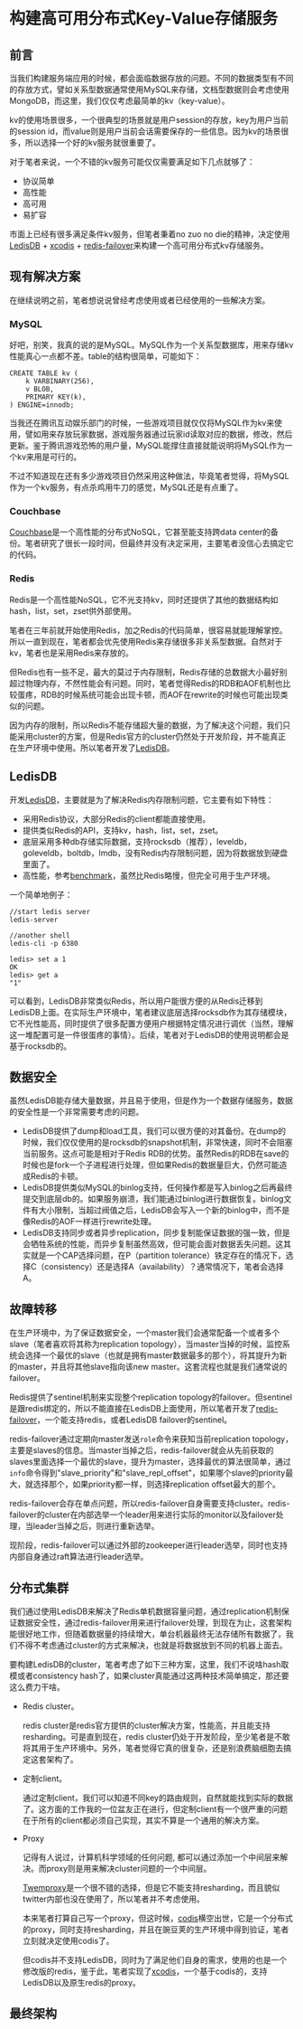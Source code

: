 # 构建高可用分布式Key-Value存储服务

## 前言

当我们构建服务端应用的时候，都会面临数据存放的问题。不同的数据类型有不同的存放方式，譬如关系型数据通常使用MySQL来存储，文档型数据则会考虑使用MongoDB，而这里，我们仅仅考虑最简单的kv（key-value）。

kv的使用场景很多，一个很典型的场景就是用户session的存放，key为用户当前的session id，而value则是用户当前会话需要保存的一些信息。因为kv的场景很多，所以选择一个好的kv服务就很重要了。

对于笔者来说，一个不错的kv服务可能仅仅需要满足如下几点就够了：

+ 协议简单
+ 高性能
+ 高可用
+ 易扩容

市面上已经有很多满足条件kv服务，但笔者秉着no zuo no die的精神，决定使用[LedisDB][1] + [xcodis][2] + [redis-failover][3]来构建一个高可用分布式kv存储服务。

## 现有解决方案

在继续说明之前，笔者想说说曾经考虑使用或者已经使用的一些解决方案。

### MySQL

好吧，别笑，我真的说的是MySQL。MySQL作为一个关系型数据库，用来存储kv性能真心一点都不差。table的结构很简单，可能如下：

```
CREATE TABLE kv (
    k VARBINARY(256),
    v BLOB,
    PRIMARY KEY(k),
) ENGINE=innodb;
```

当我还在腾讯互动娱乐部门的时候，一些游戏项目就仅仅将MySQL作为kv来使用，譬如用来存放玩家数据，游戏服务器通过玩家id读取对应的数据，修改，然后更新。鉴于腾讯游戏恐怖的用户量，MySQL能撑住直接就能说明将MySQL作为一个kv来用是可行的。

不过不知道现在还有多少游戏项目仍然采用这种做法，毕竟笔者觉得，将MySQL作为一个kv服务，有点杀鸡用牛刀的感觉，MySQL还是有点重了。

### Couchbase

[Couchbase](http://www.couchbase.com/)是一个高性能的分布式NoSQL，它甚至能支持跨data center的备份。笔者研究了很长一段时间，但最终并没有决定采用，主要笔者没信心去搞定它的代码。

### Redis

Redis是一个高性能NoSQL，它不光支持kv，同时还提供了其他的数据结构如hash，list，set，zset供外部使用。

笔者在三年前就开始使用Redis，加之Redis的代码简单，很容易就能理解掌控。所以一直到现在，笔者都会优先使用Redis来存储很多非关系型数据。自然对于kv，笔者也是采用Redis来存放的。

但Redis也有一些不足，最大的莫过于内存限制，Redis存储的总数据大小最好别超过物理内存，不然性能会有问题。同时，笔者觉得Redis的RDB和AOF机制也比较蛋疼，RDB的时候系统可能会出现卡顿，而AOF在rewrite的时候也可能出现类似的问题。

因为内存的限制，所以Redis不能存储超大量的数据，为了解决这个问题，我们只能采用cluster的方案，但是Redis官方的cluster仍然处于开发阶段，并不能真正在生产环境中使用。所以笔者开发了[LedisDB][1]。

## LedisDB

开发[LedisDB][1]，主要就是为了解决Redis内存限制问题，它主要有如下特性：

+ 采用Redis协议，大部分Redis的client都能直接使用。
+ 提供类似Redis的API，支持kv，hash，list，set，zset。
+ 底层采用多种db存储实际数据，支持rocksdb（推荐），leveldb，goleveldb，boltdb，lmdb，没有Redis内存限制问题，因为将数据放到硬盘里面了。
+ 高性能，参考[benchmark](https://github.com/siddontang/ledisdb/wiki/Benchmark)，虽然比Redis略慢，但完全可用于生产环境。

一个简单地例子：

```
//start ledis server
ledis-server 

//another shell
ledis-cli -p 6380

ledis> set a 1
OK
ledis> get a
"1"
```

可以看到，LedisDB非常类似Redis，所以用户能很方便的从Redis迁移到LedisDB上面。在实际生产环境中，笔者建议底层选择rocksdb作为其存储模块，它不光性能高，同时提供了很多配置方便用户根据特定情况进行调优（当然，理解这一堆配置可是一件很蛋疼的事情）。后续，笔者对于LedisDB的使用说明都会是基于rocksdb的。


## 数据安全

虽然LedisDB能存储大量数据，并且易于使用，但是作为一个数据存储服务，数据的安全性是一个非常需要考虑的问题。

+ LedisDB提供了dump和load工具，我们可以很方便的对其备份。在dump的时候，我们仅仅使用的是rocksdb的snapshot机制，非常快速，同时不会阻塞当前服务。这点可能是相对于Redis RDB的优势。虽然Redis的RDB在save的时候也是fork一个子进程进行处理，但如果Redis的数据量巨大，仍然可能造成Redis的卡顿。
+ LedisDB提供类似MySQL的binlog支持，任何操作都是写入binlog之后再最终提交到底层db的。如果服务崩溃，我们能通过binlog进行数据恢复。binlog文件有大小限制，当超过阀值之后，LedisDB会写入一个新的binlog中，而不是像Redis的AOF一样进行rewrite处理。
+ LedisDB支持同步或者异步replication，同步复制能保证数据的强一致，但是会牺牲系统的性能，而异步复制虽然高效，但可能会面对数据丢失问题。这其实就是一个CAP选择问题，在P（partition tolerance）铁定存在的情况下，选择C（consistency）还是选择A（availability）？通常情况下，笔者会选择A。

## 故障转移

在生产环境中，为了保证数据安全，一个master我们会通常配备一个或者多个slave（笔者喜欢将其称为replication topology），当master当掉的时候，监控系统会选择一个最优的slave（也就是拥有master数据最多的那个），将其提升为新的master，并且将其他slave指向该new master。这套流程也就是我们通常说的failover。

Redis提供了sentinel机制来实现整个replication topology的failover。但sentinel是跟redis绑定的，所以不能直接在LedisDB上面使用，所以笔者开发了[redis-failover][3]，一个能支持redis，或者LedisDB failover的sentinel。

redis-failover通过定期向master发送`role`命令来获知当前replication topology，主要是slaves的信息。当master当掉之后，redis-failover就会从先前获取的slaves里面选择一个最优的slave，提升为master，选择最优的算法很简单，通过`info`命令得到"slave_priority"和"slave_repl_offset"，如果哪个slave的priority最大，就选择那个，如果priority都一样，则选择replication offset最大的那个。

redis-failover会存在单点问题，所以redis-failover自身需要支持cluster。redis-failover的cluster在内部选举一个leader用来进行实际的monitor以及failover处理，当leader当掉之后，则进行重新选举。

现阶段，redis-failover可以通过外部的zookeeper进行leader选举，同时也支持内部自身通过raft算法进行leader选举。

## 分布式集群

我们通过使用LedisDB来解决了Redis单机数据容量问题，通过replication机制保证数据安全性，通过redis-failover用来进行failover处理，到现在为止，这套架构能很好地工作，但随着数据量的持续增大，单台机器最终无法存储所有数据了，我们不得不考虑通过cluster的方式来解决，也就是将数据放到不同的机器上面去。

要构建LedisDB的cluster，笔者考虑了如下三种方案，这里，我们不说啥hash取模或者consistency hash了，如果cluster真能通过这两种技术简单搞定，那还要这么费力干啥。

+ Redis cluster。
    
    redis cluster是redis官方提供的cluster解决方案，性能高，并且能支持resharding。可是直到现在，redis cluster仍处于开发阶段，至少笔者是不敢将其用于生产环境中。另外，笔者觉得它真的很复杂，还是别浪费脑细胞去搞定这套架构了。
    
+ 定制client。

    通过定制client，我们可以知道不同key的路由规则，自然就能找到实际的数据了。这方面的工作我的一位盆友正在进行，但定制client有一个很严重的问题在于所有的client都必须自己实现，其实不算是一个通用的解决方案。
    
+ Proxy

    记得有人说过，计算机科学领域的任何问题, 都可以通过添加一个中间层来解决。而proxy则是用来解决cluster问题的一个中间层。
    
    [Twemproxy](https://github.com/twitter/twemproxy)是一个很不错的选择，但是它不能支持resharding，而且貌似twitter内部也没在使用了，所以笔者并不考虑使用。
    
    本来笔者打算自己写一个proxy，但这时候，[codis](https://github.com/wandoulabs/codis)横空出世，它是一个分布式的proxy，同时支持resharding，并且在豌豆荚的生产环境中得到验证，笔者立刻就决定使用codis了。
    
    但codis并不支持LedisDB，同时为了满足他们自身的需求，使用的也是一个修改版的redis，鉴于此，笔者实现了[xcodis][2]，一个基于codis的，支持LedisDB以及原生redis的proxy。
    
## 最终架构

[1]: https://github.com/siddontang/ledisdb  "A Fast NoSQL"
[2]: https://github.com/siddontang/xcodis  "A distributed Redis/LedisDB proxy"
[3]: https://github.com/siddontang/redis-failover "Automatic redis monitoring and failover"
